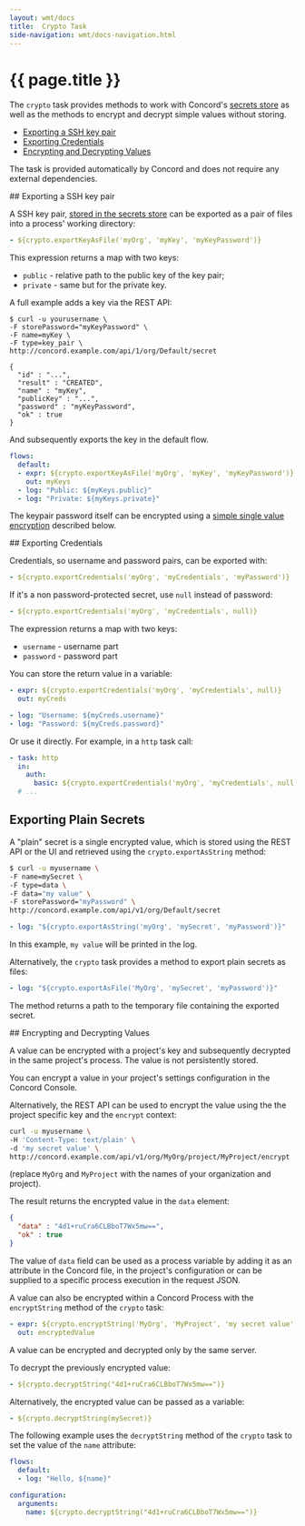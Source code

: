 ```yaml
---
layout: wmt/docs
title:  Crypto Task
side-navigation: wmt/docs-navigation.html
---
```


# {{ page.title }}

The `crypto` task provides methods to work with Concord's
[secrets store](../api/secret.html) as well as the methods to encrypt and
decrypt simple values without storing.

- [Exporting a SSH key pair](#ssh-key)
- [Exporting Credentials](#credentials)
- [Encrypting and Decrypting Values](#encrypting)
  
The task is provided automatically by Concord and does not
require any external dependencies.

<a name="ssh-key"/>
## Exporting a SSH key pair

A SSH key pair, [stored in the secrets store](../api/secret.html) can
be exported as a pair of files into a process' working directory:

```yaml
- ${crypto.exportKeyAsFile('myOrg', 'myKey', 'myKeyPassword')}
```

This expression returns a map with two keys:
- `public` - relative path to the public key of the key pair;
- `private` - same but for the private key.

A full example adds a key via the REST API:

```
$ curl -u yourusername \
-F storePassword="myKeyPassword" \
-F name=myKey \
-F type=key_pair \
http://concord.example.com/api/1/org/Default/secret

{
  "id" : "...",
  "result" : "CREATED",
  "name" : "myKey",
  "publicKey" : "...",
  "password" : "myKeyPassword",
  "ok" : true
}
```

And subsequently exports the key in the default flow.

```yaml
flows:
  default:
  - expr: ${crypto.exportKeyAsFile('myOrg', 'myKey', 'myKeyPassword')}
    out: myKeys
  - log: "Public: ${myKeys.public}"
  - log: "Private: ${myKeys.private}"
```

The keypair password itself can be encrypted using a 
[simple single value encryption](#encrypting) described below.

<a name="credentials"/>
## Exporting Credentials

Credentials, so username and password pairs, can be exported with:

```yaml
- ${crypto.exportCredentials('myOrg', 'myCredentials', 'myPassword')}
```

If it's a non password-protected secret, use `null` instead of password:
```yaml
- ${crypto.exportCredentials('myOrg', 'myCredentials', null)}
```

The expression returns a map with two keys:
- `username` - username part
- `password` - password part

You can store the return value in a variable:
```yaml
- expr: ${crypto.exportCredentials('myOrg', 'myCredentials', null)}
  out: myCreds

- log: "Username: ${myCreds.username}"
- log: "Password: ${myCreds.password}"
```

Or use it directly. For example, in a `http` task call:
```yaml
- task: http
  in:
    auth:
      basic: ${crypto.exportCredentials('myOrg', 'myCredentials', null)}
  # ...
```

<a name="plain"/>

## Exporting Plain Secrets

A "plain" secret is a single encrypted value, which is stored using
the REST API or the UI and retrieved using the
`crypto.exportAsString` method:
    
```bash
$ curl -u myusername \
-F name=mySecret \
-F type=data \
-F data="my value" \
-F storePassword="myPassword" \
http://concord.example.com/api/v1/org/Default/secret
```

```yaml
- log: "${crypto.exportAsString('myOrg', 'mySecret', 'myPassword')}"
```

In this example, `my value` will be printed in the log.

Alternatively, the `crypto` task provides a method to export plain secrets as files:
```yaml
- log: "${crypto.exportAsFile('MyOrg', 'mySecret', 'myPassword')}"
```

The method returns a path to the temporary file containing the
exported secret.

<a name="encrypting"/>
## Encrypting and Decrypting Values

A value can be encrypted with a project's key and subsequently
decrypted in the same project's process. The value is not persistently stored.

You can encrypt a value in your project's settings configuration in the
Concord Console.

Alternatively, the REST API can be used to encrypt the value using the the project specific key
and the `encrypt` context:

```bash
curl -u myusername \
-H 'Content-Type: text/plain' \
-d 'my secret value' \
http://concord.example.com/api/v1/org/MyOrg/project/MyProject/encrypt
```

(replace `MyOrg` and `MyProject` with the names of your organization and project).

The result returns the encrypted value in the `data` element:

```json
{
  "data" : "4d1+ruCra6CLBboT7Wx5mw==",
  "ok" : true
}
```

The value of `data` field can be used as a process variable by adding it as an
attribute in the Concord file, in the project's configuration or can be supplied 
to a specific process execution in the  request JSON.

A value can also be encrypted within a Concord Process with the `encryptString`
method of the `crypto` task:

```yaml
- expr: ${crypto.encryptString('MyOrg', 'MyProject', 'my secret value')}
  out: encryptedValue
```

A value can be encrypted and decrypted only by the same server.

To decrypt the previously encrypted value:

```yaml
- ${crypto.decryptString("4d1+ruCra6CLBboT7Wx5mw==")}
```

Alternatively, the encrypted value can be passed as a variable:

```yaml
- ${crypto.decryptString(mySecret)}
```

The following example uses the `decryptString` method of the `crypto` task to set
the value of the `name` attribute: 

```yaml
flows:
  default:
  - log: "Hello, ${name}"

configuration:
  arguments:
    name: ${crypto.decryptString("4d1+ruCra6CLBboT7Wx5mw==")}
```
